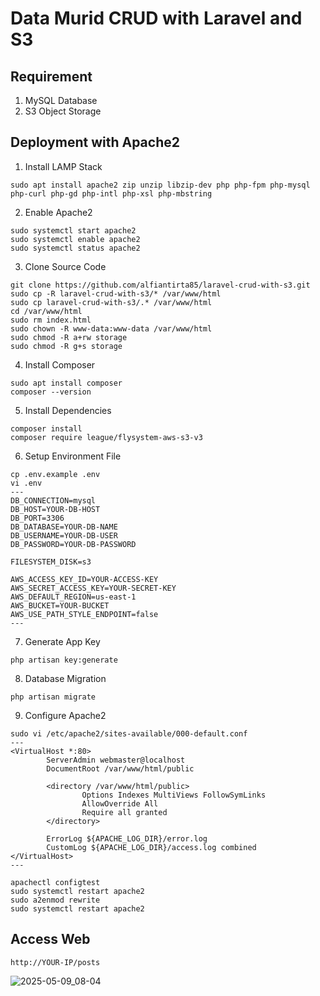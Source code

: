 # Data Murid CRUD with Laravel and S3

## Requirement

1. MySQL Database
2. S3 Object Storage

## Deployment with Apache2

1. Install LAMP Stack

```
sudo apt install apache2 zip unzip libzip-dev php php-fpm php-mysql php-curl php-gd php-intl php-xsl php-mbstring
```

2. Enable Apache2

```
sudo systemctl start apache2
sudo systemctl enable apache2
sudo systemctl status apache2
```

3. Clone Source Code

```
git clone https://github.com/alfiantirta85/laravel-crud-with-s3.git
sudo cp -R laravel-crud-with-s3/* /var/www/html
sudo cp laravel-crud-with-s3/.* /var/www/html
cd /var/www/html
sudo rm index.html
sudo chown -R www-data:www-data /var/www/html
sudo chmod -R a+rw storage
sudo chmod -R g+s storage
```

4. Install Composer

```
sudo apt install composer
composer --version
```

5. Install Dependencies

```
composer install
composer require league/flysystem-aws-s3-v3
```

6. Setup Environment File

```
cp .env.example .env
vi .env
---
DB_CONNECTION=mysql
DB_HOST=YOUR-DB-HOST
DB_PORT=3306
DB_DATABASE=YOUR-DB-NAME
DB_USERNAME=YOUR-DB-USER
DB_PASSWORD=YOUR-DB-PASSWORD

FILESYSTEM_DISK=s3

AWS_ACCESS_KEY_ID=YOUR-ACCESS-KEY
AWS_SECRET_ACCESS_KEY=YOUR-SECRET-KEY
AWS_DEFAULT_REGION=us-east-1
AWS_BUCKET=YOUR-BUCKET
AWS_USE_PATH_STYLE_ENDPOINT=false
---
```

7. Generate App Key

```
php artisan key:generate
```

8. Database Migration

```
php artisan migrate
```

9. Configure Apache2

```
sudo vi /etc/apache2/sites-available/000-default.conf
---
<VirtualHost *:80>
        ServerAdmin webmaster@localhost
        DocumentRoot /var/www/html/public

        <directory /var/www/html/public>
                Options Indexes MultiViews FollowSymLinks
                AllowOverride All
                Require all granted
        </directory>

        ErrorLog ${APACHE_LOG_DIR}/error.log
        CustomLog ${APACHE_LOG_DIR}/access.log combined
</VirtualHost>
---

apachectl configtest
sudo systemctl restart apache2
sudo a2enmod rewrite
sudo systemctl restart apache2
```

## Access Web

```
http://YOUR-IP/posts
```

![2025-05-09_08-04](https://github.com/user-attachments/assets/3cfc2844-de54-4907-81b4-1326500f4d99)
